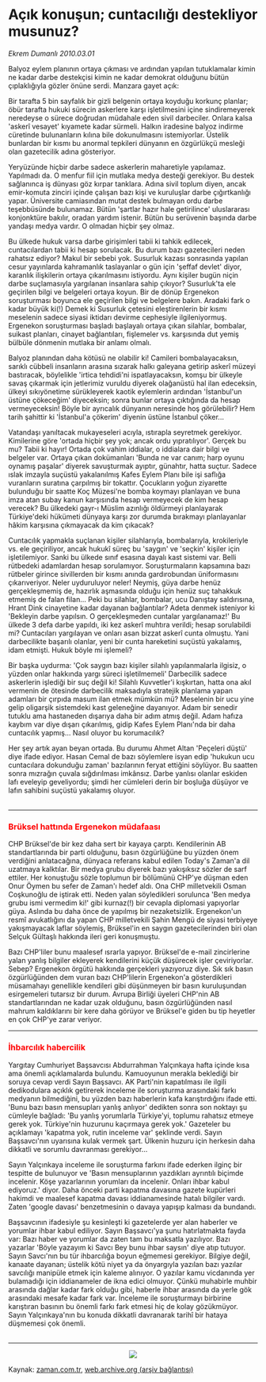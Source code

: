 # Açık konuşun; cuntacılığı destekliyor musunuz?

*Ekrem Dumanlı 2010.03.01*

<tr><td class="metin" colspan="2" style="padding-top: 20px; padding-left: 5px; ">Balyoz eylem planının ortaya çıkması ve ardından yapılan tutuklamalar kimin ne kadar darbe destekçisi kimin ne kadar demokrat olduğunu bütün çıplaklığıyla gözler önüne serdi. Manzara gayet açık:</td></tr><tr><td class="metin" colspan="2" style="padding-top: 20px; padding-left: 5px; "><p>Bir tarafta 5 bin sayfalık bir gizli belgenin ortaya koyduğu korkunç planlar; öbür tarafta hukuki sürecin askerlere karşı işletilmesini içine sindiremeyerek neredeyse o sürece doğrudan müdahale eden sivil darbeciler. Onlara kalsa 'askerî vesayet' kıyamete kadar sürmeli. Halkın iradesine balyoz indirme cüretinde bulunanların kılına bile dokunulmasını istemiyorlar. Üstelik bunlardan bir kısmı bu anormal tepkileri dünyanın en özgürlükçü mesleği olan gazetecilik adına gösteriyor.
<p>Yeryüzünde hiçbir darbe sadece askerlerin maharetiyle yapılamaz. Yapılmadı da. O menfur fiil için mutlaka medya desteği gerekiyor. Bu destek sağlanınca iş dünyası göz kırpar tanklara. Adına sivil toplum diyen, ancak emir-komuta zinciri içinde çalışan bazı kişi ve kuruluşlar darbe çığırtkanlığı yapar. Üniversite camiasından mutat destek bulmayan ordu darbe teşebbüsünde bulunamaz. Bütün 'şartlar hazır hale getirilince' uluslararası konjonktüre bakılır, oradan yardım istenir. Bütün bu serüvenin başında darbe yandaşı medya vardır. O olmadan hiçbir şey olmaz.
<p>Bu ülkede hukuk varsa darbe girişimleri tabii ki tahkik edilecek, cuntacılardan tabii ki hesap sorulacak. Bu durum bazı gazetecileri neden rahatsız ediyor? Makul bir sebebi yok. Susurluk kazası sonrasında yapılan cesur yayınlarda kahramanlık taslayanlar o gün için 'şeffaf devlet' diyor, karanlık ilişkilerin ortaya çıkarılmasını istiyordu. Aynı kişiler bugün niçin darbe suçlamasıyla yargılanan insanlara sahip çıkıyor? Susurluk'ta ele geçirilen bilgi ve belgeleri ortaya koyun. Bir de dönüp Ergenekon soruşturması boyunca ele geçirilen bilgi ve belgelere bakın. Aradaki fark o kadar büyük ki(!) Demek ki Susurluk çetesini eleştirenlerin bir kısmı meselenin sadece siyasi iktidarı devirme cephesiyle ilgileniyormuş. Ergenekon soruşturması başladı başlayalı ortaya çıkan silahlar, bombalar, suikast planları, cinayet bağlantıları, fişlemeler vs. karşısında dut yemiş bülbüle dönmenin mutlaka bir anlamı olmalı.
<p>Balyoz planından daha kötüsü ne olabilir ki! Camileri bombalayacaksın, sarıklı cübbeli insanların arasına sızarak halkı galeyana getirip askerî müzeyi bastıracak, böylelikle 'irtica tehdidi'ni ispatlayacaksın, komşu bir ülkeyle savaş çıkarmak için jetlerimiz vuruldu diyerek olağanüstü hal ilan edeceksin, ülkeyi sıkıyönetime sürükleyerek kaotik eylemlerin ardından 'İstanbul'un üstüne çökeceğim' diyeceksin; sonra bunlar ortaya çıktığında da hesap vermeyeceksin! Böyle bir ayrıcalık dünyanın neresinde hoş görülebilir? Hem tarih şahittir ki 'İstanbul'a çökerim' diyenin üstüne İstanbul çöker...
<p>Vatandaşı yanıltacak mukayeseleri acıyla, ıstırapla seyretmek gerekiyor. Kimilerine göre 'ortada hiçbir şey yok; ancak ordu yıpratılıyor'. Gerçek bu mu? Tabii ki hayır! Ortada çok vahim iddialar, o iddialara dair bilgi ve belgeler var. Ortaya çıkan dokümanları 'Bunda ne var canım; harp oyunu oynamış paşalar' diyerek savuşturmak ayıptır, günahtır, hatta suçtur. Sadece ıslak imzayla suçüstü yakalanılmış Kafes Eylem Planı bile işi saflığa vuranların suratına çarpılmış bir tokattır. Çocukların yoğun ziyarette bulunduğu bir saatte Koç Müzesi'ne bomba koymayı planlayan ve buna imza atan subay kanun karşısında hesap vermeyecek de kim hesap verecek? Bu ülkedeki gayr-ı Müslim azınlığı öldürmeyi planlayarak Türkiye'deki hükümeti dünyaya karşı zor durumda bırakmayı planlayanlar hâkim karşısına çıkmayacak da kim çıkacak?
<p>Cuntacılık yapmakla suçlanan kişiler silahlarıyla, bombalarıyla, krokileriyle vs. ele geçiriliyor, ancak hukukî süreç bu 'saygın' ve 'seçkin' kişiler için işletilemiyor. Sanki bu ülkede sınıf esasına dayalı kast sistemi var. Belli rütbedeki adamlardan hesap sorulamıyor. Soruşturmaların kapsamına bazı rütbeler girince sivillerden bir kısmı anında gardırobundan üniformasını çıkarıveriyor. Neler uyduruluyor neler! Neymiş, güya darbe henüz gerçekleşmemiş de, hazırlık aşmasında olduğu için henüz suç tahakkuk etmemiş de falan filan... Peki bu silahlar, bombalar, ucu Danıştay saldırısına, Hrant Dink cinayetine kadar dayanan bağlantılar? Adeta denmek isteniyor ki 'Bekleyin darbe yapılsın. O gerçekleşmeden cuntalar yargılanamaz!' Bu ülkede 3 defa darbe yapıldı, iki kez askerî muhtıra verildi; hesap sorulabildi mi? Cuntacıları yargılayan ve onları asan bizzat askerî cunta olmuştu. Yani darbecilikte başarılı olanlar, yeni bir cunta hareketini suçüstü yakalamış, idam etmişti. Hukuk böyle mi işlemeli?
<p>Bir başka uydurma: 'Çok saygın bazı kişiler silahlı yapılanmalarla ilgisiz, o yüzden onlar hakkında yargı süreci işletilmemeli' Darbecilik sadece askerlerin işlediği bir suç değil ki! Silahlı Kuvvetler'i kışkırtan, hatta ona akıl vermenin de ötesinde darbecilik maksadıyla stratejik planlama yapan adamları bir çırpıda masum ilan etmek mümkün mü? Meselenin bir ucu yine gelip oligarşik sistemdeki kast geleneğine dayanıyor. Adam bir senedir tutuklu ama hastaneden dışarıya daha bir adım atmış değil. Adam hafıza kaybım var diye dışarı çıkarılmış, gidip Kafes Eylem Planı'nda bir daha cuntacılık yapmış... Nasıl oluyor bu korumacılık?
<p>Her şey artık ayan beyan ortada. Bu durumu Ahmet Altan 'Peçeleri düştü' diye ifade ediyor. Hasan Cemal de bazı söylemlere isyan edip 'hukukun ucu cuntacılara dokunduğu zaman' bazılarının feryat ettiğini söylüyor. Bu saatten sonra mızrağın çuvala sığdırılması imkânsız. Darbe yanlısı olanlar eskiden lafı eveleyip geveliyordu; şimdi her cümleleri derin bir boşluğa düşüyor ve lafın sahibini suçüstü yakalamış oluyor.
<br/>
 <hr/>
<h3><font color="#FF0000">Brüksel hattında Ergenekon müdafaası
</font></h3>
<p>CHP Brüksel'de bir kez daha sert bir kayaya çarptı. Kendilerinin AB standartlarında bir parti olduğunu, basın özgürlüğüne bu yüzden önem verdiğini anlatacağına, dünyaca referans kabul edilen Today's Zaman'a dil uzatmaya kalktılar. Bir medya grubu diyerek bazı yakışıksız sözler de sarf ettiler. Her konuştuğu sözle toplumun bir bölümünü CHP'ye düşman eden Onur Öymen bu sefer de Zaman'ı hedef aldı. Ona CHP milletvekili Osman Coşkunoğlu de iştirak etti. Neden yalan söyledikleri sorulunca 'Ben medya grubu ismi vermedim ki!' gibi kurnaz(!) bir cevapla diplomasi yapıyorlar güya. Aslında bu daha önce de yapılmış bir nezaketsizlik. Ergenekon'un resmî avukatlığını da yapan CHP milletvekili Şahin Mengü de siyasi terbiyeye yakışmayacak laflar söylemiş, Brüksel'in en saygın gazetecilerinden biri olan Selçuk Gültaşlı hakkında ileri geri konuşmuştu.
<p>Bazı CHP'liler bunu maalesef ısrarla yapıyor. Brüksel'de e-mail zincirlerine yalan yanlış bilgiler ekleyerek kendilerini küçük düşürecek işler çeviriyorlar. Sebep? Ergenekon örgütü hakkında gerçekleri yazıyoruz diye. Sık sık basın özgürlüğünden dem vuran bazı CHP'lilerin Ergenekon'a gösterdikleri müsamahayı genellikle kendileri gibi düşünmeyen bir basın kuruluşundan esirgemeleri tutarsız bir durum. Avrupa Birliği üyeleri CHP'nin AB standartlarından ne kadar uzak olduğunu, basın özgürlüğünden nasıl mahrum kaldıklarını bir kere daha görüyor ve Brüksel'e giden bu tip heyetler en çok CHP'ye zarar veriyor.
<p>
<hr/>
<h3><font color="#FF0000">İhbarcılık habercilik
</font></h3>
<p>Yargıtay Cumhuriyet Başsavcısı Abdurrahman Yalçınkaya hafta içinde kısa ama önemli açıklamalarda bulundu. Kamuoyunun merakla beklediği bir soruya cevap verdi Sayın Başsavcı. AK Parti'nin kapatılması ile ilgili dedikodulara açıklık getirerek inceleme ile soruşturma arasındaki farkı medyanın bilmediğini, bu yüzden bazı haberlerin kafa karıştırdığını ifade etti. 'Bunu bazı basın mensupları yanlış anlıyor' dedikten sonra son noktayı şu cümleyle bağladı: 'Bu yanlış yorumlarla Türkiye'yi, toplumu rahatsız etmeye gerek yok. Türkiye'nin huzurunu kaçırmaya gerek yok.' Gazeteler bu açıklamayı 'kapatma yok, rutin inceleme var' şeklinde verdi. Sayın Başsavcı'nın uyarısına kulak vermek şart. Ülkenin huzuru için herkesin daha dikkatli ve sorumlu davranması gerekiyor...
<p>Sayın Yalçınkaya inceleme ile soruşturma farkını ifade ederken ilginç bir tespitte de bulunuyor ve 'Basın mensuplarının yazdıkları ayrıntılı biçimde incelenir. Köşe yazarlarının yorumları da incelenir. Onları ihbar kabul ediyoruz.' diyor. Daha önceki parti kapatma davasına gazete kupürleri hakimdi ve maalesef kapatma davası iddianamesinde hatalı bilgiler vardı. Zaten 'google davası' benzetmesinin o davaya yapışıp kalması da bundandı.
<p>Başsavcının ifadesiyle şu kesinleşti ki gazetelerde yer alan haberler ve yorumlar ihbar kabul ediliyor. Sayın Başsavcı'ya şunu hatırlatmakta fayda var: Bazı haber ve yorumlar da zaten tam bu maksatla yazılıyor. Bazı yazarlar 'Böyle yazayım ki Savcı Bey bunu ihbar saysın' diye atıp tutuyor. Sayın Savcı'nın bu tür ihbarcılığa boyun eğmemesi gerekiyor. Bilgiye değil, kanaate dayanan; üstelik kötü niyet ya da önyargıyla yazılan bazı yazılar savcılığı manipüle etmek için kaleme alınıyor. O yazılar kamu vicdanında yer bulamadığı için iddianameler de ikna edici olmuyor. Çünkü muhabirle muhbir arasında dağlar kadar fark olduğu gibi, haberle ihbar arasında da yerle gök arasındaki mesafe kadar fark var. İnceleme ile soruşturmayı birbirine karıştıran basının bu önemli farkı fark etmesi hiç de kolay gözükmüyor. Sayın Yalçınkaya'nın bu konuda dikkatli davranarak tarihî bir hataya düşmemesi çok önemli.
<br/>
 <hr/>
<p><p align="center">
<img border="0" src="http://web.archive.org/web/20100304154141im_/http://medya.zaman.com.tr/2010/03/01/tiraj.gif"/><br/></p></p></p></p></p></p></p></p></p></p></p></p></p></p></p></p></td></tr>

Kaynak: [zaman.com.tr](http://zaman.com.tr/yazar.do?yazino=956660), [web.archive.org (arşiv bağlantısı)](http://web.archive.org/web/20100304154141/http://zaman.com.tr:80/yazar.do?yazino=956660)
